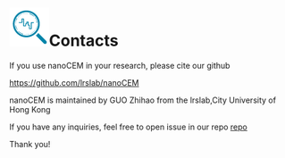 # ![logo](logo_tiny.png "nanoCEM")Contacts

If you use nanoCEM in your research, please cite our github 

https://github.com/lrslab/nanoCEM

nanoCEM is maintained by GUO Zhihao from the lrslab,City University of Hong Kong

If you have any inquiries, feel free to open issue in our repo [repo](https://github.com/lrslab/nanoCEM/issues)

Thank you!